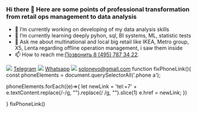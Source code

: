 ### Hi there 👋 Here are some points of professional transformation from retail ops management to data analysis

- 🔭 I’m currently working on developing of my data analysis skills
- 🌱 I’m currently learning deeply pyhon, sql, BI systems, ML, statistic tests
- 💬 Ask me about multinational and local big retail like IKEA, Metro group, X5, Lenta regarding offline operation management, i saw them inside
- 📫 How to reach me:[Позвонить 8 (495) 787 34 22](tel:+74957873422).

[<img src="https://img.icons8.com/nolan/64/telegram-app.png"/>](https://t.me/Ingamba/) [Telegram](https://t.me/Ingamba/)
[<img src="https://img.icons8.com/nolan/64/whatsapp.png"/>](https://wa.me/+79291042316/) [Whatsapp](https://wa.me/+79291042316/)
[<img src="https://img.icons8.com/nolan/64/gmail.png"/>](mailto:solonevo@gmail.com) solonevo@gmail.com
function fixPhoneLink(){
const phoneElements = document.querySelectorAll('.phone a');

phoneElements.forEach((e)=>{
let newLink = 'tel:+7' + e.textContent.replace(/-/g, "").replace(/ /g, "").slice(1)
e.href = newLink;
})

}
fixPhoneLink()




